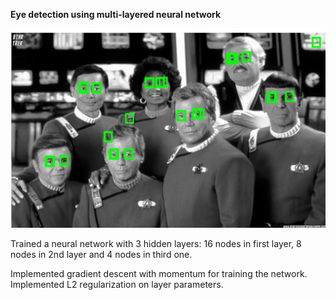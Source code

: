 **Eye detection using multi-layered neural network**

![Eye Detection](./imgs/eye-detection.png)

Trained a neural network with 3 hidden layers: 16 nodes in first layer, 8 nodes in 2nd layer and 4 nodes in third one.

Implemented gradient descent with momentum for training the network.
Implemented L2 regularization on layer parameters.

